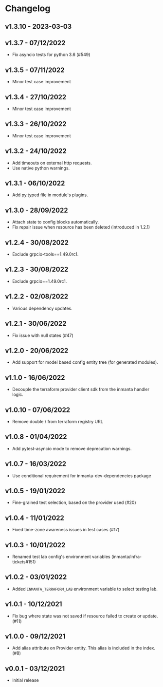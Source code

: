 # Changelog

## v1.3.10 - 2023-03-03


## v1.3.7 - 07/12/2022
- Fix asyncio tests for python 3.6 (#549)

## v1.3.5 - 07/11/2022
- Minor test case improvement

## v1.3.4 - 27/10/2022
- Minor test case improvement

## v1.3.3 - 26/10/2022
- Minor test case improvement

## v1.3.2 - 24/10/2022
- Add timeouts on external http requests.
- Use native python warnings.

## v1.3.1 - 06/10/2022
- Add py.typed file in module's plugins.

## v1.3.0 - 28/09/2022
- Attach state to config blocks automatically.
- Fix repair issue when resource has been deleted (introduced in 1.2.1)

## v1.2.4 - 30/08/2022
- Exclude grpcio-tools==1.49.0rc1.

## v1.2.3 - 30/08/2022
- Exclude grpcio==1.49.0rc1.

## v1.2.2 - 02/08/2022
- Various dependency updates.

## v1.2.1 - 30/06/2022
- Fix issue with null states (#47)

## v1.2.0 - 20/06/2022
- Add support for model based config entity tree (for generated modules).

## v1.1.0 - 16/06/2022
- Decouple the terraform provider client sdk from the inmanta handler logic.

## v1.0.10 - 07/06/2022
- Remove double / from terraform registry URL

## v1.0.8 - 01/04/2022
- Add pytest-asyncio mode to remove deprecation warnings.

## v1.0.7 - 16/03/2022
- Use conditional requirement for inmanta-dev-dependencies package

## v1.0.5 - 19/01/2022
- Fine-grained test selection, based on the provider used (#20)

## v1.0.4 - 11/01/2022
- Fixed time-zone awareness issues in test cases (#17)

## v1.0.3 - 10/01/2022
- Renamed test lab config's environment variables (inmanta/infra-tickets#151)

## v1.0.2 - 03/01/2022

 - Added `INMANTA_TERRAFORM_LAB` environment variable to select testing lab.

## v1.0.1 - 10/12/2021

 - Fix bug where state was not saved if resource failed to create or update.  (#11)

## v1.0.0 - 09/12/2021

 - Add alias attribute on Provider entity.  This alias is included in the index.  (#8)

## v0.0.1 - 03/12/2021

 - Initial release
